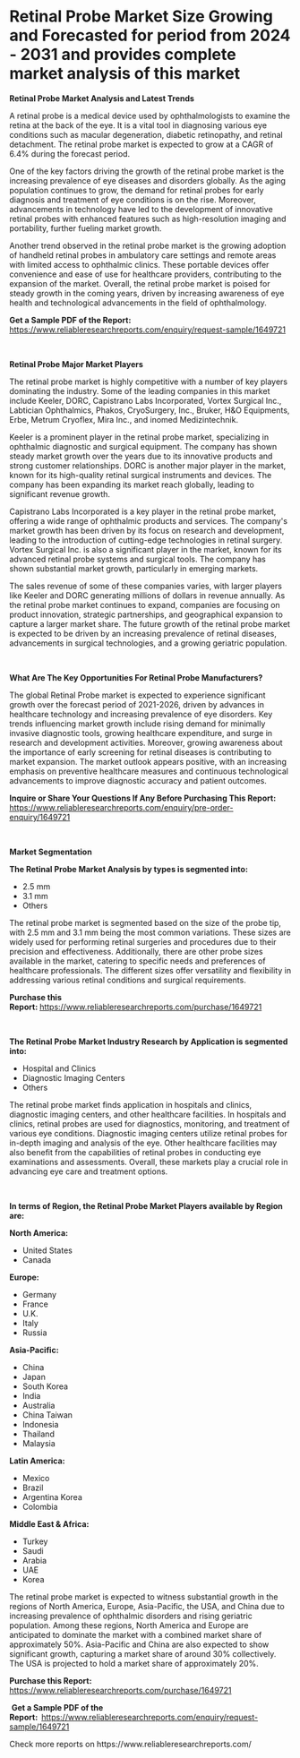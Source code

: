 <p><h1>Retinal Probe Market Size Growing and Forecasted for period from 2024 - 2031 and provides complete market analysis of this market</h1></p><p><strong>Retinal Probe Market Analysis and Latest Trends</strong></p>
<p><p>A retinal probe is a medical device used by ophthalmologists to examine the retina at the back of the eye. It is a vital tool in diagnosing various eye conditions such as macular degeneration, diabetic retinopathy, and retinal detachment. The retinal probe market is expected to grow at a CAGR of 6.4% during the forecast period.</p><p>One of the key factors driving the growth of the retinal probe market is the increasing prevalence of eye diseases and disorders globally. As the aging population continues to grow, the demand for retinal probes for early diagnosis and treatment of eye conditions is on the rise. Moreover, advancements in technology have led to the development of innovative retinal probes with enhanced features such as high-resolution imaging and portability, further fueling market growth.</p><p>Another trend observed in the retinal probe market is the growing adoption of handheld retinal probes in ambulatory care settings and remote areas with limited access to ophthalmic clinics. These portable devices offer convenience and ease of use for healthcare providers, contributing to the expansion of the market. Overall, the retinal probe market is poised for steady growth in the coming years, driven by increasing awareness of eye health and technological advancements in the field of ophthalmology.</p></p>
<p><strong>Get a Sample PDF of the Report:&nbsp;</strong> <a href="https://www.reliableresearchreports.com/enquiry/request-sample/1649721">https://www.reliableresearchreports.com/enquiry/request-sample/1649721</a></p>
<p>&nbsp;</p>
<p><strong>Retinal Probe Major Market Players</strong></p>
<p><p>The retinal probe market is highly competitive with a number of key players dominating the industry. Some of the leading companies in this market include Keeler, DORC, Capistrano Labs Incorporated, Vortex Surgical Inc., Labtician Ophthalmics, Phakos, CryoSurgery, Inc., Bruker, H&O Equipments, Erbe, Metrum Cryoflex, Mira Inc., and inomed Medizintechnik.</p><p>Keeler is a prominent player in the retinal probe market, specializing in ophthalmic diagnostic and surgical equipment. The company has shown steady market growth over the years due to its innovative products and strong customer relationships. DORC is another major player in the market, known for its high-quality retinal surgical instruments and devices. The company has been expanding its market reach globally, leading to significant revenue growth.</p><p>Capistrano Labs Incorporated is a key player in the retinal probe market, offering a wide range of ophthalmic products and services. The company's market growth has been driven by its focus on research and development, leading to the introduction of cutting-edge technologies in retinal surgery. Vortex Surgical Inc. is also a significant player in the market, known for its advanced retinal probe systems and surgical tools. The company has shown substantial market growth, particularly in emerging markets.</p><p>The sales revenue of some of these companies varies, with larger players like Keeler and DORC generating millions of dollars in revenue annually. As the retinal probe market continues to expand, companies are focusing on product innovation, strategic partnerships, and geographical expansion to capture a larger market share. The future growth of the retinal probe market is expected to be driven by an increasing prevalence of retinal diseases, advancements in surgical technologies, and a growing geriatric population.</p></p>
<p>&nbsp;</p>
<p><strong>What Are The Key Opportunities For Retinal Probe Manufacturers?</strong></p>
<p><p>The global Retinal Probe market is expected to experience significant growth over the forecast period of 2021-2026, driven by advances in healthcare technology and increasing prevalence of eye disorders. Key trends influencing market growth include rising demand for minimally invasive diagnostic tools, growing healthcare expenditure, and surge in research and development activities. Moreover, growing awareness about the importance of early screening for retinal diseases is contributing to market expansion. The market outlook appears positive, with an increasing emphasis on preventive healthcare measures and continuous technological advancements to improve diagnostic accuracy and patient outcomes.</p></p>
<p><strong>Inquire or Share Your Questions If Any Before Purchasing This Report:</strong> <a href="https://www.reliableresearchreports.com/enquiry/pre-order-enquiry/1649721">https://www.reliableresearchreports.com/enquiry/pre-order-enquiry/1649721</a></p>
<p>&nbsp;</p>
<p><strong>Market Segmentation</strong></p>
<p><strong>The Retinal Probe Market Analysis by types is segmented into:</strong></p>
<p><ul><li>2.5 mm</li><li>3.1 mm</li><li>Others</li></ul></p>
<p><p>The retinal probe market is segmented based on the size of the probe tip, with 2.5 mm and 3.1 mm being the most common variations. These sizes are widely used for performing retinal surgeries and procedures due to their precision and effectiveness. Additionally, there are other probe sizes available in the market, catering to specific needs and preferences of healthcare professionals. The different sizes offer versatility and flexibility in addressing various retinal conditions and surgical requirements.</p></p>
<p><strong>Purchase this Report:&nbsp;</strong><a href="https://www.reliableresearchreports.com/purchase/1649721">https://www.reliableresearchreports.com/purchase/1649721</a></p>
<p>&nbsp;</p>
<p><strong>The Retinal Probe Market Industry Research by Application is segmented into:</strong></p>
<p><ul><li>Hospital and Clinics</li><li>Diagnostic Imaging Centers</li><li>Others</li></ul></p>
<p><p>The retinal probe market finds application in hospitals and clinics, diagnostic imaging centers, and other healthcare facilities. In hospitals and clinics, retinal probes are used for diagnostics, monitoring, and treatment of various eye conditions. Diagnostic imaging centers utilize retinal probes for in-depth imaging and analysis of the eye. Other healthcare facilities may also benefit from the capabilities of retinal probes in conducting eye examinations and assessments. Overall, these markets play a crucial role in advancing eye care and treatment options.</p></p>
<p>&nbsp;</p>
<p><strong>In terms of Region, the Retinal Probe Market Players available by Region are:</strong></p>
<p>
    <p> <strong> North America: </strong>
        <ul>
            <li>United States</li>
            <li>Canada</li>
        </ul>
        </p> 
    <p> <strong> Europe: </strong>
        <ul>
            <li>Germany</li>
            <li>France</li>
            <li>U.K.</li>
            <li>Italy</li>
            <li>Russia</li>
        </ul>
        </p> 
    <p> <strong> Asia-Pacific: </strong>
        <ul>
            <li>China</li>
            <li>Japan</li>
            <li>South Korea</li>
            <li>India</li>
            <li>Australia</li>
            <li>China Taiwan</li>
            <li>Indonesia</li>
            <li>Thailand</li>
            <li>Malaysia</li>
        </ul>
        </p> 
    <p> <strong> Latin America: </strong>
        <ul>
            <li>Mexico</li>
            <li>Brazil</li>
            <li>Argentina Korea</li>
            <li>Colombia</li>
        </ul>
        </p> 
    <p> <strong> Middle East & Africa: </strong>
        <ul>
            <li>Turkey</li>
            <li>Saudi</li>
            <li>Arabia</li>
            <li>UAE</li>
            <li>Korea</li>
        </ul>
    </p>
    </p>
<p><p>The retinal probe market is expected to witness substantial growth in the regions of North America, Europe, Asia-Pacific, the USA, and China due to increasing prevalence of ophthalmic disorders and rising geriatric population. Among these regions, North America and Europe are anticipated to dominate the market with a combined market share of approximately 50%. Asia-Pacific and China are also expected to show significant growth, capturing a market share of around 30% collectively. The USA is projected to hold a market share of approximately 20%.</p></p>
<p><strong>Purchase this Report: </strong><a href="https://www.reliableresearchreports.com/purchase/1649721">https://www.reliableresearchreports.com/purchase/1649721</a></p>
<p>&nbsp;<strong>Get a Sample PDF of the Report:&nbsp;&nbsp;</strong><a href="https://www.reliableresearchreports.com/enquiry/request-sample/1649721">https://www.reliableresearchreports.com/enquiry/request-sample/1649721</a></p>
<p><strong></strong></p>
<p>Check more reports on https://www.reliableresearchreports.com/</p>